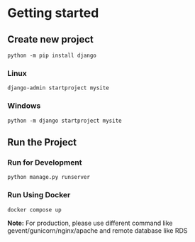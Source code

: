 # Getting started

## Create new project

    python -m pip install django

### Linux

    django-admin startproject mysite

### Windows

    python -m django startproject mysite

## Run the Project

### Run for Development

    python manage.py runserver

### Run Using Docker

    docker compose up

**Note:** For production, please use different command like gevent/gunicorn/nginx/apache and remote database like RDS
    
